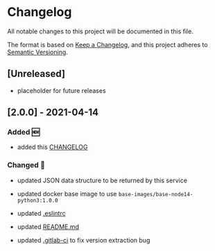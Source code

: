 # Changelog

All notable changes to this project will be documented in this file.

The format is based on [Keep a Changelog](https://keepachangelog.com/en/1.0.0/),
and this project adheres to [Semantic Versioning](https://semver.org/spec/v2.0.0.html).

## [Unreleased]

+ placeholder for future releases

## [2.0.0] - 2021-04-14

### Added 🆕

+ added this [CHANGELOG](./CHANGELOG.md)

### Changed 🔄

+ updated JSON data structure to be returned by this service

+ updated docker base image to use `base-images/base-node14-python3:1.0.0`

+ updated [.eslintrc](./.eslintrc)

+ updated [README.md](./README.md)

+ updated [.gitlab-ci](./.gitlab-ci.yml) to fix version extraction bug
